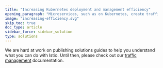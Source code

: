 ```yaml
---
title: "Increasing Kubernetes deployment and management efficiency"
opening_paragraph: "Microservices, such as on Kubernetes, create traffic and management challenges. Istio is designed to enable fast, efficient deployment and management. See how it is accomplished in an example Kubernetes implementation."
image: "increasing-efficiency.svg"
skip_toc: true
doc_type: article
sidebar_force: sidebar_solution
type: solutions
---
```


We are hard at work on publishing solutions guides to help you understand what you can do with Istio. Until then, please check out our [traffic management](/pt-br/docs/tasks/traffic-management/) documentation.
